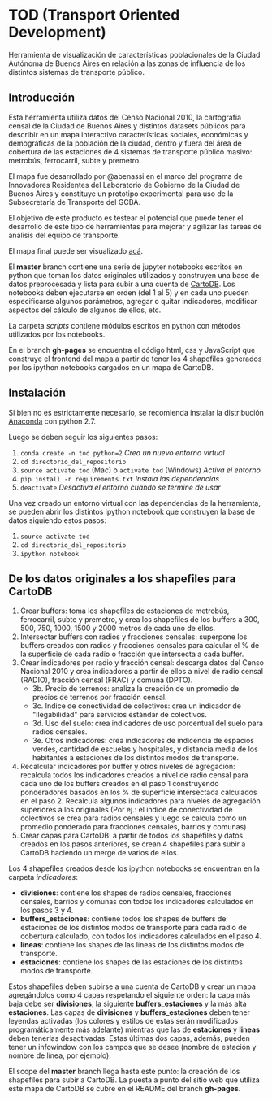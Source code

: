 # TOD (Transport Oriented Development)
Herramienta de visualización de características poblacionales de la Ciudad Autónoma de Buenos Aires en relación a las zonas de influencia de los distintos sistemas de transporte público.

## Introducción
Esta herramienta utiliza datos del Censo Nacional 2010, la cartografía censal de la Ciudad de Buenos Aires y distintos datasets públicos para describir en un mapa interactivo características sociales, económicas y demográficas de la población de la ciudad, dentro y fuera del área de cobertura de las estaciones de 4 sistemas de transporte público masivo: metrobús, ferrocarril, subte y premetro.

El mapa fue desarrollado por @abenassi en el marco del programa de Innovadores Residentes del Laboratorio de Gobierno de la Ciudad de Buenos Aires y constituye un prototipo experimental para uso de la Subsecretaría de Transporte del GCBA.

El objetivo de este producto es testear el potencial que puede tener el desarrollo de este tipo de herramientas para mejorar y agilizar las tareas de análisis del equipo de transporte.

El mapa final puede ser visualizado [acá](http://gcba.github.io/tod).

El **master** branch contiene una serie de jupyter notebooks escritos en python que toman los datos originales utilizados y construyen una base de datos preprocesada y lista para subir a una cuenta de [CartoDB](https://cartodb.com/). Los notebooks deben ejecutarse en orden (del 1 al 5) y en cada uno pueden especificarse algunos parámetros, agregar o quitar indicadores, modificar aspectos del cálculo de algunos de ellos, etc.

La carpeta *scripts* contiene módulos escritos en python con métodos utilizados por los notebooks.

En el branch **gh-pages** se encuentra el código html, css y JavaScript que construye el frontend del mapa a partir de tener los 4 shapefiles generados por los ipython notebooks cargados en un mapa de CartoDB.

## Instalación
Si bien no es estrictamente necesario, se recomienda instalar la distribución [Anaconda](https://www.continuum.io/downloads) con python 2.7.

Luego se deben seguir los siguientes pasos:

1. `conda create -n tod python=2` *Crea un nuevo entorno virtual*
2. `cd directorio_del_repositorio`
3. `source activate tod` (Mac) o `activate tod` (Windows) *Activa el entorno*
4. `pip install -r requirements.txt` *Instala las dependencias*
5. `deactivate` *Desactiva el entorno cuando se termine de usar*

Una vez creado un entorno virtual con las dependencias de la herramienta, se pueden abrir los distintos ipython notebook que construyen la base de datos siguiendo estos pasos:

1. `source activate tod`
2. `cd directorio_del_repositorio`
3. `ipython notebook`

## De los datos originales a los shapefiles para CartoDB

1. Crear buffers: toma los shapefiles de estaciones de metrobús, ferrocarril, subte y premetro, y crea los shapefiles de los buffers a 300, 500, 750, 1000, 1500 y 2000 metros de cada uno de ellos.
2. Intersectar buffers con radios y fracciones censales: superpone los buffers creados con radios y fracciones censales para calcular el % de la superficie de cada radio o fracción que intersecta a cada buffer.
3. Crear indicadores por radio y fracción censal: descarga datos del Censo Nacional 2010 y crea indicadores a partir de ellos a nivel de radio censal (RADIO), fracción censal (FRAC) y comuna (DPTO).
    * 3b. Precio de terrenos: analiza la creación de un promedio de precios de terrenos por fracción censal.
    * 3c. Indice de conectividad de colectivos: crea un indicador de "llegabilidad" para servicios estándar de colectivos.
    * 3d. Uso del suelo: crea indicadores de uso porcentual del suelo para radios censales.
    * 3e. Otros indicadores: crea indicadores de indicencia de espacios verdes, cantidad de escuelas y hospitales, y distancia media de los habitantes a estaciones de los distintos modos de transporte.
4. Recalcular indicadores por buffer y otros niveles de agregación: recalcula todos los indicadores creados a nivel de radio censal para cada uno de los buffers creados en el paso 1 construyendo ponderadores basados en los % de superficie intersectada calculados en el paso 2. Recalcula algunos indicadores para niveles de agregación superiores a los originales (Por ej.: el índice de conectividad de colectivos se crea para radios censales y luego se calcula como un promedio ponderado para fracciones censales, barrios y comunas)
5. Crear capas para CartoDB: a partir de todos los shapefiles y datos creados en los pasos anteriores, se crean 4 shapefiles para subir a CartoDB haciendo un merge de varios de ellos.

Los 4 shapefiles creados desde los ipython notebooks se encuentran en la carpeta *indicadores*:

* **divisiones**: contiene los shapes de radios censales, fracciones censales, barrios y comunas con todos los indicadores calculados en los pasos 3 y 4.
* **buffers_estaciones**: contiene todos los shapes de buffers de estaciones de los distintos modos de transporte para cada radio de cobertura calculado, con todos los indicadores calculados en el paso 4.
* **lineas**: contiene los shapes de las líneas de los distintos modos de transporte.
* **estaciones**: contiene los shapes de las estaciones de los distintos modos de transporte.

Estos shapefiles deben subirse a una cuenta de CartoDB y crear un mapa agregándolos como 4 capas respetando el siguiente orden: la capa más baja debe ser **divisiones**, la siguiente **buffers_estaciones** y la más alta **estaciones**. Las capas de **divisiones** y **buffers_estaciones** deben tener leyendas activadas (los colores y estilos de estas serán modificados programáticamente más adelante) mientras que las de **estaciones** y **lineas** deben tenerlas desactivadas. Estas últimas dos capas, además, pueden tener un infowindow con los campos que se desee (nombre de estación y nombre de línea, por ejemplo).

El scope del **master** branch llega hasta este punto: la creación de los shapefiles para subir a CartoDB. La puesta a punto del sitio web que utiliza este mapa de CartoDB se cubre en el README del branch **gh-pages**.


